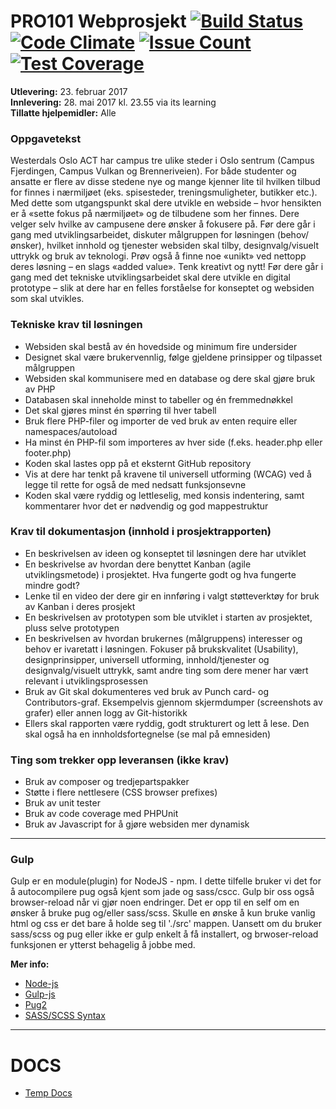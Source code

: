 ﻿# PRO101 Webprosjekt [![Build Status](https://travis-ci.org/Webprosjekt2017/Eksamen.svg?branch=master)](https://travis-ci.org/Webprosjekt2017/Eksamen) [![Code Climate](https://codeclimate.com/github/Webprosjekt2017/Eksamen/badges/gpa.svg)](https://codeclimate.com/github/Webprosjekt2017/Eksamen) [![Issue Count](https://codeclimate.com/github/Webprosjekt2017/Eksamen/badges/issue_count.svg)](https://codeclimate.com/github/Webprosjekt2017/Eksamen) [![Test Coverage](https://codeclimate.com/github/Webprosjekt2017/Eksamen/badges/coverage.svg)](https://codeclimate.com/github/Webprosjekt2017/Eksamen/coverage)   

__Utlevering:__ 23. februar 2017  
__Innlevering:__ 28. mai 2017 kl. 23.55 via its learning  
__Tillatte hjelpemidler:__ Alle  

### Oppgavetekst  
Westerdals Oslo ACT har campus tre ulike steder i Oslo sentrum (Campus Fjerdingen, Campus
Vulkan og Brenneriveien). For både studenter og ansatte er flere av disse stedene nye og mange
kjenner lite til hvilken tilbud for finnes i nærmiljøet (eks. spisesteder, treningsmuligheter, butikker
etc.). Med dette som utgangspunkt skal dere utvikle en webside – hvor hensikten er å «sette fokus
på nærmiljøet» og de tilbudene som her finnes. Dere velger selv hvilke av campusene dere ønsker
å fokusere på. Før dere går i gang med utviklingsarbeidet, diskuter målgruppen for løsningen
(behov/ønsker), hvilket innhold og tjenester websiden skal tilby, designvalg/visuelt uttrykk og bruk
av teknologi. Prøv også å finne noe «unikt» ved nettopp deres løsning – en slags «added value».
Tenk kreativt og nytt! Før dere går i gang med det tekniske utviklingsarbeidet skal dere utvikle en
digital prototype – slik at dere har en felles forståelse for konseptet og websiden som skal utvikles.

### Tekniske krav til løsningen
- Websiden skal bestå av én hovedside og minimum fire undersider
- Designet skal være brukervennlig, følge gjeldene prinsipper og tilpasset målgruppen
- Websiden skal kommunisere med en database og dere skal gjøre bruk av PHP
- Databasen skal inneholde minst to tabeller og én fremmednøkkel
- Det skal gjøres minst én spørring til hver tabell
- Bruk flere PHP-filer og importer de ved bruk av enten require eller namespaces/autoload
- Ha minst én PHP-fil som importeres av hver side (f.eks. header.php eller footer.php)
- Koden skal lastes opp på et eksternt GitHub repository
- Vis at dere har tenkt på kravene til universell utforming (WCAG) ved å legge til rette for også de med nedsatt funksjonsevne
- Koden skal være ryddig og lettleselig, med konsis indentering, samt kommentarer hvor det er nødvendig og god mappestruktur

### Krav til dokumentasjon (innhold i prosjektrapporten)
- En beskrivelsen av ideen og konseptet til løsningen dere har utviklet
- En beskrivelse av hvordan dere benyttet Kanban (agile utviklingsmetode) i prosjektet. Hva fungerte godt og hva fungerte mindre godt?
- Lenke til en video der dere gir en innføring i valgt støtteverktøy for bruk av Kanban i deres prosjekt
- En beskrivelsen av prototypen som ble utviklet i starten av prosjektet, pluss selve prototypen
- En beskrivelsen av hvordan brukernes (målgruppens) interesser og behov er ivaretatt i løsningen. Fokuser på brukskvalitet (Usability), designprinsipper, universell utforming, innhold/tjenester og designvalg/visuelt uttrykk, samt andre ting som dere mener har vært relevant i utviklingsprosessen
- Bruk av Git skal dokumenteres ved bruk av Punch card- og Contributors-graf. Eksempelvis gjennom skjermdumper (screenshots av grafer) eller annen logg av Git-historikk
- Ellers skal rapporten være ryddig, godt strukturert og lett å lese. Den skal også ha en innholdsfortegnelse (se mal på emnesiden)

### Ting som trekker opp leveransen (ikke krav)
- Bruk av composer og tredjepartspakker
- Støtte i flere nettlesere (CSS browser prefixes)
- Bruk av unit tester
- Bruk av code coverage med PHPUnit
- Bruk av Javascript for å gjøre websiden mer dynamisk

---

### Gulp

Gulp er en module(plugin) for NodeJS - npm. I dette tilfelle bruker vi det for å autocompilere pug også kjent som jade og sass/cscc. Gulp bir oss også browser-reload når vi gjør noen endringer. Det er opp til en self om en ønsker å bruke pug og/eller sass/scss. Skulle en ønske å kun bruke vanlig html og css er det bare å holde seg til './src' mappen. Uansett om du bruker sass/scss og pug eller ikke er gulp enkelt å få installert, og brwoser-reload funksjonen er ytterst behagelig å jobbe med.

__Mer info:__
 - [Node-js](https://nodejs.org/en/ "Node-js Home Page")
 - [Gulp-js](http://gulpjs.com/ "Gulp-js Home Page")
 - [Pug2](https://pugjs.org/api/migration-v2.html "Pug homepage --> migrating to Pug2")
 - [SASS/SCSS Syntax](http://sass-lang.com/guide#topic-2 "Sass homepage --> learn")

---

# DOCS

 - [Temp Docs](https://docs.google.com/document/d/1Nas6qm5GDvWzBiRSA3gR-isIURLapuoTQo1HsbZeTQA/edit?ts=58d3b103)
